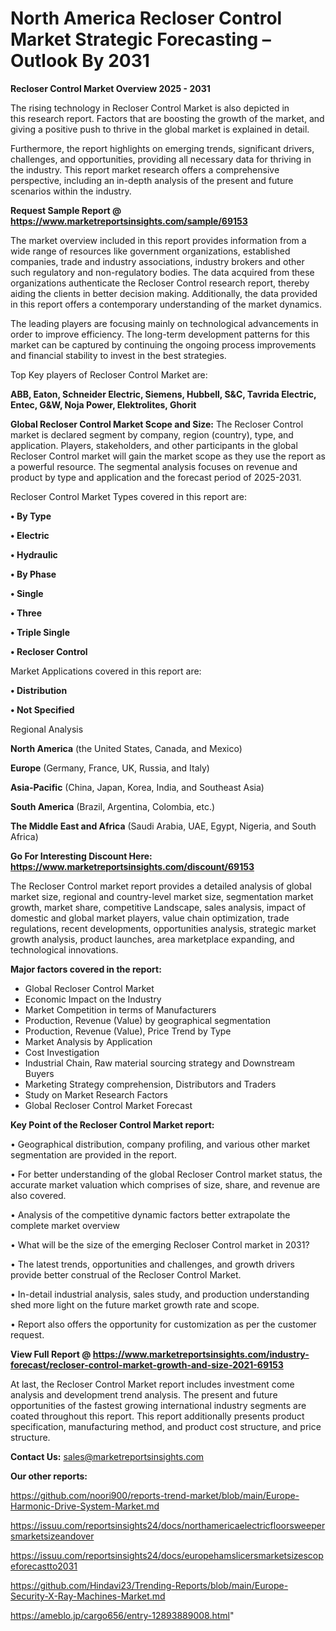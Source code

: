 # North America Recloser Control Market Strategic Forecasting – Outlook By 2031

<Strong> Recloser Control Market Overview 2025 - 2031</strong>

The rising technology in Recloser Control Market is also depicted in this research report. Factors that are boosting the growth of the market, and giving a positive push to thrive in the global market is explained in detail.

Furthermore, the report highlights on emerging trends, significant drivers, challenges, and opportunities, providing all necessary data for thriving in the industry. This report market research offers a comprehensive perspective, including an in-depth analysis of the present and future scenarios within the industry.

<strong>Request Sample Report @ <a href=https://www.marketreportsinsights.com/sample/69153>https://www.marketreportsinsights.com/sample/69153</a></strong>

The market overview included in this report provides information from a wide range of resources like government organizations, established companies, trade and industry associations, industry brokers and other such regulatory and non-regulatory bodies. The data acquired from these organizations authenticate the Recloser Control research report, thereby aiding the clients in better decision making. Additionally, the data provided in this report offers a contemporary understanding of the market dynamics.

The leading players are focusing mainly on technological advancements in order to improve efficiency. The long-term development patterns for this market can be captured by continuing the ongoing process improvements and financial stability to invest in the best strategies.

Top Key players of Recloser Control Market are:

<strong>ABB, Eaton, Schneider Electric, Siemens, Hubbell, S&C, Tavrida Electric, Entec, G&W, Noja Power, Elektrolites, Ghorit</strong>

<strong><b>Global Recloser Control Market Scope and Size:</b></strong>
The Recloser Control market is declared segment by company, region (country), type, and application. Players, stakeholders, and other participants in the global Recloser Control market will gain the market scope as they use the report as a powerful resource. The segmental analysis focuses on revenue and product by type and application and the forecast period of 2025-2031.

Recloser Control Market Types covered in this report are:

<strong>• By Type

• Electric

• Hydraulic

• By Phase

• Single

• Three

• Triple Single

• Recloser Control</strong>

Market Applications covered in this report are:

<strong>• Distribution

• Not Specified</strong> 

Regional Analysis

<strong>North America</strong> (the United States, Canada, and Mexico)

<strong>Europe</strong> (Germany, France, UK, Russia, and Italy)

<strong>Asia-Pacific</strong> (China, Japan, Korea, India, and Southeast Asia)

<strong>South America</strong> (Brazil, Argentina, Colombia, etc.)

<strong>The Middle East and Africa</strong> (Saudi Arabia, UAE, Egypt, Nigeria, and South Africa)

<strong>Go For Interesting Discount Here: <a href=https://www.marketreportsinsights.com/discount/69153>https://www.marketreportsinsights.com/discount/69153</a></strong>

The Recloser Control market report provides a detailed analysis of global market size, regional and country-level market size, segmentation market growth, market share, competitive Landscape, sales analysis, impact of domestic and global market players, value chain optimization, trade regulations, recent developments, opportunities analysis, strategic market growth analysis, product launches, area marketplace expanding, and technological innovations.

<strong><b>Major factors covered in the report:</b></strong>
<ul>
  <li>Global Recloser Control Market </li>
  <li>Economic Impact on the Industry</li>
  <li>Market Competition in terms of Manufacturers</li>
  <li>Production, Revenue (Value) by geographical segmentation</li>
  <li>Production, Revenue (Value), Price Trend by Type</li>
  <li>Market Analysis by Application</li>
  <li>Cost Investigation</li>
  <li>Industrial Chain, Raw material sourcing strategy and Downstream Buyers</li>
  <li>Marketing Strategy comprehension, Distributors and Traders</li>
  <li>Study on Market Research Factors</li>
  <li>Global Recloser Control Market Forecast</li>
</ul>

<strong><b>Key Point of the Recloser Control Market report:</b></strong>

• Geographical distribution, company profiling, and various other market segmentation are provided in the report.

• For better understanding of the global Recloser Control market status, the accurate market valuation which comprises of size, share, and revenue are also covered.

• Analysis of the competitive dynamic factors better extrapolate the complete market overview

• What will be the size of the emerging Recloser Control market in 2031?

• The latest trends, opportunities and challenges, and growth drivers provide better construal of the Recloser Control Market.

• In-detail industrial analysis, sales study, and production understanding shed more light on the future market growth rate and scope.

• Report also offers the opportunity for customization as per the customer request.

<strong><b>View Full Report @ <a href=https://www.marketreportsinsights.com/industry-forecast/recloser-control-market-growth-and-size-2021-69153>https://www.marketreportsinsights.com/industry-forecast/recloser-control-market-growth-and-size-2021-69153</a></b></strong>


At last, the Recloser Control Market report includes investment come analysis and development trend analysis. The present and future opportunities of the fastest growing international industry segments are coated throughout this report. This report additionally presents product specification, manufacturing method, and product cost structure, and price structure.

<strong>Contact Us:</strong>
sales@marketreportsinsights.com

<strong>Our other reports:</strong>

<a href=https://github.com/noori900/reports-trend-market/blob/main/Europe-Harmonic-Drive-System-Market.md>https://github.com/noori900/reports-trend-market/blob/main/Europe-Harmonic-Drive-System-Market.md</a>

<a href=https://issuu.com/reportsinsights24/docs/northamericaelectricfloorsweepersmarketsizeandover>https://issuu.com/reportsinsights24/docs/northamericaelectricfloorsweepersmarketsizeandover</a>

<a href=https://issuu.com/reportsinsights24/docs/europehamslicersmarketsizescopeforecastto2031>https://issuu.com/reportsinsights24/docs/europehamslicersmarketsizescopeforecastto2031</a>

<a href=https://github.com/Hindavi23/Trending-Reports/blob/main/Europe-Security-X-Ray-Machines-Market.md>https://github.com/Hindavi23/Trending-Reports/blob/main/Europe-Security-X-Ray-Machines-Market.md</a>

<a href=https://ameblo.jp/cargo656/entry-12893889008.html>https://ameblo.jp/cargo656/entry-12893889008.html</a>"
